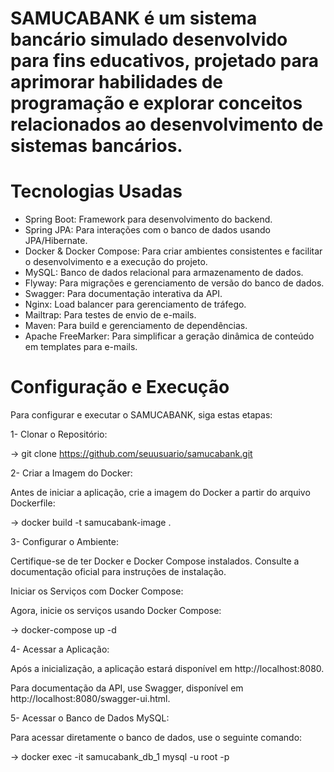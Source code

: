 # SAMUCABANK é um sistema bancário simulado desenvolvido para fins educativos, projetado para aprimorar habilidades de programação e explorar conceitos relacionados ao desenvolvimento de sistemas bancários.

# Tecnologias Usadas
- Spring Boot: Framework para desenvolvimento do backend.
- Spring JPA: Para interações com o banco de dados usando JPA/Hibernate.
- Docker & Docker Compose: Para criar ambientes consistentes e facilitar o desenvolvimento e a execução do projeto.
- MySQL: Banco de dados relacional para armazenamento de dados.
- Flyway: Para migrações e gerenciamento de versão do banco de dados.
- Swagger: Para documentação interativa da API.
- Nginx: Load balancer para gerenciamento de tráfego.
- Mailtrap: Para testes de envio de e-mails.
- Maven: Para build e gerenciamento de dependências.
- Apache FreeMarker: Para simplificar a geração dinâmica de conteúdo em templates para e-mails.

# Configuração e Execução

Para configurar e executar o SAMUCABANK, siga estas etapas:

1- Clonar o Repositório:

-> git clone https://github.com/seuusuario/samucabank.git

2- Criar a Imagem do Docker:

Antes de iniciar a aplicação, crie a imagem do Docker a partir do arquivo Dockerfile:

-> docker build -t samucabank-image .

3- Configurar o Ambiente:

Certifique-se de ter Docker e Docker Compose instalados. Consulte a documentação oficial para instruções de instalação.

Iniciar os Serviços com Docker Compose:

Agora, inicie os serviços usando Docker Compose:

-> docker-compose up -d

4- Acessar a Aplicação:

Após a inicialização, a aplicação estará disponível em http://localhost:8080. 

Para documentação da API, use Swagger, disponível em http://localhost:8080/swagger-ui.html.

5- Acessar o Banco de Dados MySQL:

Para acessar diretamente o banco de dados, use o seguinte comando:

-> docker exec -it samucabank_db_1 mysql -u root -p
